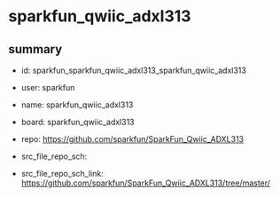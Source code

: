# sparkfun_qwiic_adxl313
 
## summary 
* id: sparkfun_sparkfun_qwiic_adxl313_sparkfun_qwiic_adxl313
* user: sparkfun
* name: sparkfun_qwiic_adxl313
* board: sparkfun_qwiic_adxl313
* repo: https://github.com/sparkfun/SparkFun_Qwiic_ADXL313



* src_file_repo_sch: 
* src_file_repo_sch_link: https://github.com/sparkfun/SparkFun_Qwiic_ADXL313/tree/master/






